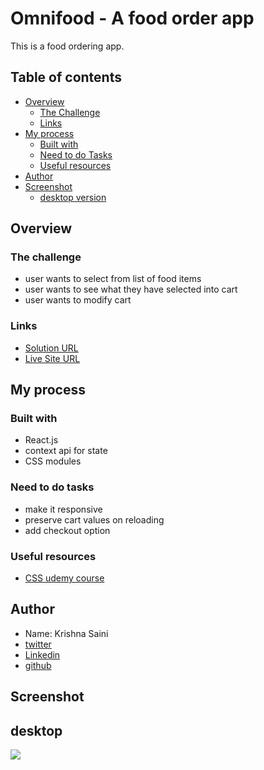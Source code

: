 # Omnifood - A food order app
This is a food ordering app.

## Table of contents

- [Overview](#overview)
  - [The Challenge](#The-challenge)
  - [Links](#links)
- [My process](#my-process)
  - [Built with](#built-with)
  - [Need to do Tasks](#Need-to-do-Tasks)
  - [Useful resources](#useful-resources)
- [Author](#author)
- [Screenshot](#screenshot)
  - [desktop version](#desktop)

## Overview

### The challenge

- user wants to select from list of food items
- user wants to see what they have selected into cart 
- user wants to modify cart

### Links
-  [Solution URL](https://github.com/krishna-saini/omnifood)
-  [Live Site URL](https://omnifood-food-order-app.netlify.app/)

## My process

### Built with
- React.js
- context api for state
- CSS modules

### Need to do tasks
- make it responsive
- preserve cart values on reloading
- add checkout option

### Useful resources
- [CSS udemy course](https://www.udemy.com/course/react-the-complete-guide-incl-redux/)

## Author
- Name: Krishna Saini
- [twitter](https://twitter.com/krishnasaini1)
-  [Linkedin](https://www.linkedin.com/in/krishna-saini-39b4126a/)
- [github](https://github.com/krishna-saini)

## Screenshot
## desktop
![](https://github.com/krishna-saini/OmniFood/omnifood.png)



